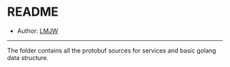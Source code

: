 # README

- Author: [LMJW](https://github.com/LMJW)

---

The folder contains all the protobuf sources for services and basic golang data structure.